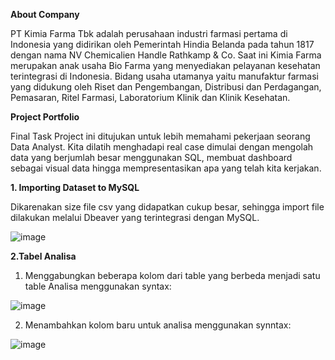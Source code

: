 **About Company**

PT Kimia Farma Tbk adalah perusahaan industri farmasi pertama di Indonesia yang didirikan oleh Pemerintah Hindia Belanda pada tahun 1817 dengan nama NV Chemicalien Handle Rathkamp & Co. Saat ini Kimia Farma merupakan anak usaha Bio Farma yang menyediakan pelayanan kesehatan terintegrasi di Indonesia. Bidang usaha utamanya yaitu manufaktur farmasi yang didukung oleh Riset dan Pengembangan, Distribusi dan Perdagangan, Pemasaran, Ritel Farmasi, Laboratorium Klinik dan Klinik Kesehatan.

**Project Portfolio**

Final Task Project ini ditujukan untuk lebih memahami pekerjaan seorang Data Analyst. Kita dilatih menghadapi real case dimulai dengan mengolah data yang berjumlah besar menggunakan SQL, membuat dashboard sebagai visual data hingga mempresentasikan apa yang telah kita kerjakan.

**1. Importing Dataset to MySQL**

Dikarenakan size file csv yang didapatkan cukup besar, sehingga import file dilakukan melalui Dbeaver yang terintegrasi dengan MySQL.

![image](https://github.com/terrardp/pbi_kimia_farma/assets/162034095/2baa3675-b5f5-4f04-8f39-e0ed81e9c8cd)

**2.Tabel Analisa**

1. Menggabungkan beberapa kolom dari table yang berbeda menjadi satu table Analisa menggunakan syntax:

![image](https://github.com/terrardp/pbi_kimia_farma/assets/162034095/2f33ac17-dfae-470b-98af-9f0693e702bc)

2. Menambahkan kolom baru untuk analisa menggunakan synntax:

![image](https://github.com/terrardp/pbi_kimia_farma/assets/162034095/0f60f143-6ce7-4eff-936b-c2a61844d018)
